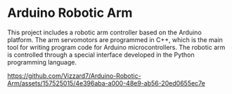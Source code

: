 <h1>Arduino Robotic Arm</h1>

This project includes a robotic arm controller based on the Arduino platform. The arm servomotors are programmed in C++, which is the main tool for writing program code for Arduino microcontrollers. The robotic arm is controlled through a special interface developed in the Python programming language.


https://github.com/Vizzard7/Arduino-Robotic-Arm/assets/157525015/4e396aba-a000-48e9-ab56-20ed0655ec7e



